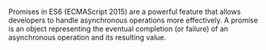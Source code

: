 Promises in ES6 (ECMAScript 2015) are a powerful feature that allows developers to handle asynchronous operations more effectively. A promise is an object representing the eventual completion (or failure) of an asynchronous operation and its resulting value.
